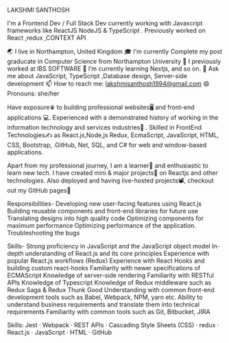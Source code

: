 LAKSHMI SANTHOSH




I'm a Frontend Dev / Full Stack Dev currently working with Javascript frameworks like ReactJS NodeJS & TypeScript . Previously worked on React ,redux ,CONTEXT API

🌏 I live in Northampton, United Kingdom 🎓 I'm currently Complete my post graducate in Computer Science from Northampton University 🔭 I previously worked at IBS SOFTWARE 🌱 I’m currently learning Nextjs, and so on. 💬 Ask me about JavaScript, TypeScript ,Database design, Server-side development 📫 How to reach me: lakshmisanthosh1994@gmail.com 😄 Pronouns: she/her

Have exposure♛ to building professional websites🖥 and front-end applications 💻. Experienced with a demonstrated history of working in the information technology and services industries🏢 . Skilled in FrontEnd Technologies✍️ as React.js,Node,js Redux, EcmaScript, JavaScript, HTML, CSS, Bootstrap, .GitHub, Net, SQL, and C# for web and window-based applications.

Apart from my professional journey, I am a learner📝 and enthusiastic to learn new tech. I have created  mini & major projects💼 on Reactjs and other technologies. Also deployed and having live-hosted projects📽, checkout out my GitHub pages📒

Responsibilities- Developing new user-facing features using React.js Building reusable components and front-end libraries for future use Translating designs into high quality code Optimizing components for maximum performance Optimizing performance of the application. Troubleshooting the bugs

Skills- Strong proficiency in JavaScript and the JavaScript object model In-depth understanding of React.js and its core principles Experience with popular React.js workflows (Redux) Experience with React Hooks and building custom react-hooks Familiarity with newer specifications of ECMAScript Knowledge of server-side rendering Familiarity with RESTful APIs Knowledge of Typescript Knowledge of Redux middleware such as Redux Saga & Redux Thunk Good Understanding with common front-end development tools such as Babel, Webpack, NPM, yarn etc. Ability to understand business requirements and translate them into technical requirements Familiarity with common tools such as Git, Bitbucket, JIRA

Skills: Jest · Webpack · REST APIs · Cascading Style Sheets (CSS) · redux · React.js · JavaScript · HTML · GitHub

